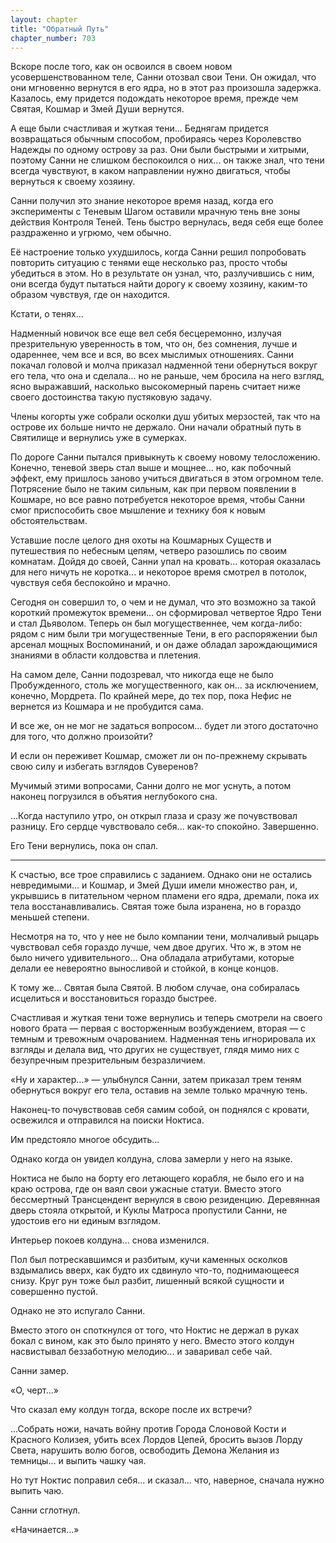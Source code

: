 ```yaml
---
layout: chapter
title: "Обратный Путь"
chapter_number: 703
---
```


Вскоре после того, как он освоился в своем новом усовершенствованном теле, Санни отозвал свои Тени. Он ожидал, что они мгновенно вернутся в его ядра, но в этот раз произошла задержка. Казалось, ему придется подождать некоторое время, прежде чем Святая, Кошмар и Змей Души вернутся.

А еще были счастливая и жуткая тени... Беднягам придется возвращаться обычным способом, пробираясь через Королевство Надежды по одному острову за раз. Они были быстрыми и хитрыми, поэтому Санни не слишком беспокоился о них... он также знал, что тени всегда чувствуют, в каком направлении нужно двигаться, чтобы вернуться к своему хозяину.

Санни получил это знание некоторое время назад, когда его эксперименты с Теневым Шагом оставили мрачную тень вне зоны действия Контроля Теней. Тень быстро вернулась, ведя себя еще более раздраженно и угрюмо, чем обычно.

Её настроение только ухудшилось, когда Санни решил попробовать повторить ситуацию с тенями еще несколько раз, просто чтобы убедиться в этом. Но в результате он узнал, что, разлучившись с ним, они всегда будут пытаться найти дорогу к своему хозяину, каким-то образом чувствуя, где он находится.

Кстати, о тенях...

Надменный новичок все еще вел себя бесцеремонно, излучая презрительную уверенность в том, что он, без сомнения, лучше и одареннее, чем все и вся, во всех мыслимых отношениях. Санни покачал головой и молча приказал надменной тени обернуться вокруг его тела, что она и сделала... но не раньше, чем бросила на него взгляд, ясно выражавший, насколько высокомерный парень считает ниже своего достоинства такую пустяковую задачу.

Члены когорты уже собрали осколки душ убитых мерзостей, так что на острове их больше ничто не держало. Они начали обратный путь в Святилище и вернулись уже в сумерках.

По дороге Санни пытался привыкнуть к своему новому телосложению. Конечно, теневой зверь стал выше и мощнее... но, как побочный эффект, ему пришлось заново учиться двигаться в этом огромном теле. Потрясение было не таким сильным, как при первом появлении в Кошмаре, но все равно потребуется некоторое время, чтобы Санни смог приспособить свое мышление и технику боя к новым обстоятельствам.

Уставшие после целого дня охоты на Кошмарных Существ и путешествия по небесным цепям, четверо разошлись по своим комнатам. Дойдя до своей, Санни упал на кровать... которая оказалась для него ничуть не коротка... и некоторое время смотрел в потолок, чувствуя себя беспокойно и мрачно.

Сегодня он совершил то, о чем и не думал, что это возможно за такой короткий промежуток времени... он сформировал четвертое Ядро Тени и стал Дьяволом. Теперь он был могущественнее, чем когда-либо: рядом с ним были три могущественные Тени, в его распоряжении был арсенал мощных Воспоминаний, и он даже обладал зарождающимися знаниями в области колдовства и плетения.

На самом деле, Санни подозревал, что никогда еще не было Пробужденного, столь же могущественного, как он... за исключением, конечно, Мордрета. По крайней мере, до тех пор, пока Нефис не вернется из Кошмара и не пробудится сама.

И все же, он не мог не задаться вопросом... будет ли этого достаточно для того, что должно произойти?

И если он переживет Кошмар, сможет ли он по-прежнему скрывать свою силу и избегать взглядов Суверенов?

Мучимый этими вопросами, Санни долго не мог уснуть, а потом наконец погрузился в объятия неглубокого сна.

...Когда наступило утро, он открыл глаза и сразу же почувствовал разницу. Его сердце чувствовало себя... как-то спокойно. Завершенно.

Его Тени вернулись, пока он спал.

***

К счастью, все трое справились с заданием. Однако они не остались невредимыми... и Кошмар, и Змей Души имели множество ран, и, укрывшись в питательном черном пламени его ядра, дремали, пока их тела восстанавливались. Святая тоже была изранена, но в гораздо меньшей степени.

Несмотря на то, что у нее не было компании тени, молчаливый рыцарь чувствовал себя гораздо лучше, чем двое других. Что ж, в этом не было ничего удивительного... Она обладала атрибутами, которые делали ее невероятно выносливой и стойкой, в конце концов.

К тому же... Святая была Святой. В любом случае, она собиралась исцелиться и восстановиться гораздо быстрее.

Счастливая и жуткая тени тоже вернулись и теперь смотрели на своего нового брата — первая с восторженным возбуждением, вторая — с темным и тревожным очарованием. Надменная тень игнорировала их взгляды и делала вид, что других не существует, глядя мимо них с безупречным презрительным безразличием.

«Ну и характер...» — улыбнулся Санни, затем приказал трем теням обернуться вокруг его тела, оставив на земле только мрачную тень.

Наконец-то почувствовав себя самим собой, он поднялся с кровати, освежился и отправился на поиски Ноктиса.

Им предстояло многое обсудить...

Однако когда он увидел колдуна, слова замерли у него на языке.

Ноктиса не было на борту его летающего корабля, не было его и на краю острова, где он ваял свои ужасные статуи. Вместо этого бессмертный Трансцендент вернулся в свою резиденцию. Деревянная дверь стояла открытой, и Куклы Матроса пропустили Санни, не удостоив его ни единым взглядом.

Интерьер покоев колдуна... снова изменился.

Пол был потрескавшимся и разбитым, кучи каменных осколков вздымались вверх, как будто их сдвинуло что-то, поднимающееся снизу. Круг рун тоже был разбит, лишенный всякой сущности и совершенно пустой.

Однако не это испугало Санни.

Вместо этого он споткнулся от того, что Ноктис не держал в руках бокал с вином, как это было принято у него. Вместо этого колдун насвистывал беззаботную мелодию... и заваривал себе чай.

Санни замер.

«О, черт...»

Что сказал ему колдун тогда, вскоре после их встречи?

...Собрать ножи, начать войну против Города Слоновой Кости и Красного Колизея, убить всех Лордов Цепей, бросить вызов Лорду Света, нарушить волю богов, освободить Демона Желания из темницы... и выпить чашку чая.

Но тут Ноктис поправил себя... и сказал... что, наверное, сначала нужно выпить чаю.

Санни сглотнул.

«Начинается...»
